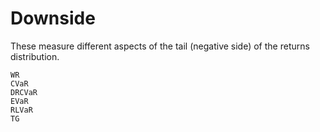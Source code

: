 # Downside

These measure different aspects of the tail (negative side) of the returns distribution.

```@docs
WR
CVaR
DRCVaR
EVaR
RLVaR
TG
```
